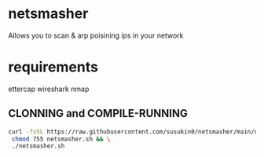 # netsmasher
Allows you to scan & arp poisining ips in your network
# requirements
ettercap
wireshark
nmap
## CLONNING and COMPILE-RUNNING

```sh
curl -fsSL https://raw.githubusercontent.com/susukin0/netsmasher/main/netsmasher.sh >netsmasher.sh && \
 chmod 755 netsmasher.sh && \
 ./netsmasher.sh 

